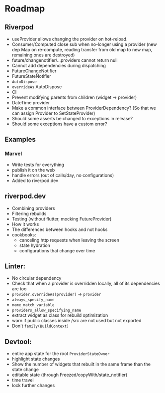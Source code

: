 # Roadmap

## Riverpod

<!-- - evaluate time complexity for all operations -->
<!-- - evaluate space complexity -->
<!-- - think about state_notifier & Computed tree-shaking -->
- useProvider allows changing the provider on hot-reload.
- Consumer/Computed close sub when no-longer using a provider (new dep Map on re-compute, reading transfer from old map to new map, remaining ones are destroyed)
- future/changenotifier/...providers cannot return null
- Cannot add dependencies during dispatching
- FutureChangeNotifier
- FutureStateNotifier
- `AutoDispose`
- `overrideAs` AutoDispose
- CI
- Prevent modifying parents from children (widget -> provider)
- DateTime provider
- Make a common interface between ProviderDependency? (So that we can assign Provider to SetStateProvider)
- Should some asserts be changed to exceptions in release?
- Should some exceptions have a custom error?

## Examples

### Marvel

- Write tests for everything
- publish it on the web
- handle errors (out of calls/day, no configurations)
- Added to riverpod.dev

## riverpod.dev

- Combining providers
- Filtering rebuilds
- Testing (without flutter, mocking FutureProvider)
- How it works
- The differences between hooks and not hooks
- cookbooks:
  - canceling http requests when leaving the screen
  - state hydration
  - configurations that change over time

## Linter:

- No circular dependency
- Check that when a provider is overridden locally, all of its dependencies are too
- `provider.overrideAs(provider)` -> `provider`
- `always_specify_name`
- `name_match_variable`
- `providers_allow_specifying_name`
- extract widget as class for rebuild optimization
- warn if public classes inside /src are not used but not exported
- Don't `family(BuildContext)`

## Devtool:

- entire app state for the root `ProviderStateOwner`
- highlight state changes
- Show the number of widgets that rebuilt in the same frame than the state change
- editable state (through Freezed/copyWith/state_notifier)
- time travel
- lock further changes
